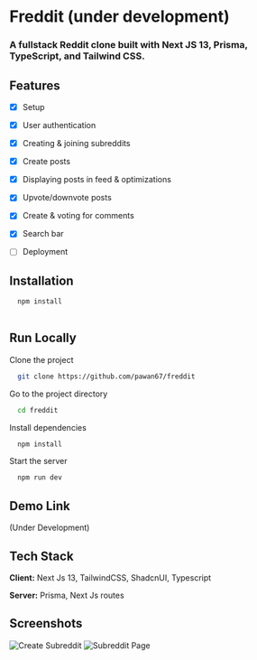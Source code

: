 # Freddit (under development)

### A fullstack Reddit clone built with Next JS 13, Prisma, TypeScript, and Tailwind CSS.

## Features 
-   [x] Setup
-   [x] User authentication
-   [x] Creating & joining subreddits
-   [x] Create posts
-   [x] Displaying posts in feed & optimizations
-   [x] Upvote/downvote posts 
-   [x] Create & voting for comments
-   [x] Search bar
-   [ ] Deployment






## Installation



```bash
  npm install
  
```
    
## Run Locally

Clone the project

```bash
  git clone https://github.com/pawan67/freddit
```

Go to the project directory

```bash
  cd freddit
```

Install dependencies

```bash
  npm install
```

Start the server

```bash
  npm run dev
```


## Demo Link 

(Under Development)


## Tech Stack

**Client:** Next Js 13, TailwindCSS, ShadcnUI, Typescript

**Server:** Prisma, Next Js routes


## Screenshots

![Create Subreddit](https://i.imgur.com/C3sbwNe.png)
![Subreddit Page](https://i.imgur.com/ABRx6Gs.png)

